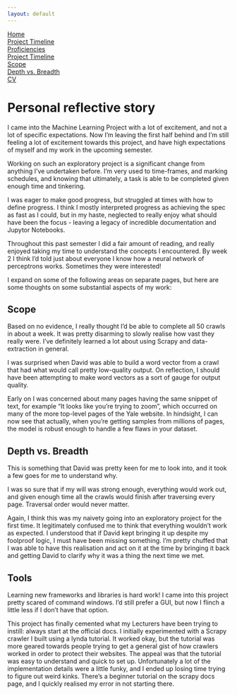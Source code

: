 ```yaml
---
layout: default
---
```

[Home](https://stephgarland.github.io/NLP-Portfolio)<br>
[Project Timeline](https://stephgarland.github.io/NLP-Portfolio/timeline)<br>
[Proficiencies](https://stephgarland.github.io/NLP-Portfolio/proficiencies)<br>
[Project Timeline](https://stephgarland.github.io/NLP-Portfolio/reflection)<br>
[Scope](https://stephgarland.github.io/NLP-Portfolio/scope)<br>
[Depth vs. Breadth](https://stephgarland.github.io/NLP-Portfolio/depthVsBreadth)<br>
[CV](https://stephgarland.github.io/NLP-Portfolio/CV.pdf)

# [](#header-1)Personal reflective story

I came into the Machine Learning Project with a lot of excitement, and not a lot of specific expectations. Now I’m leaving the first half behind and I’m still feeling a lot of excitement towards this project, and have high expectations of myself and my work in the upcoming semester. 

Working on such an exploratory project is a significant change from anything I’ve undertaken before. I’m very used to time-frames, and marking schedules, and knowing that ultimately, a task is able to be completed given enough time and tinkering.

I was eager to make good progress, but struggled at times with how to define progress. I think I mostly interpreted progress as achieving the spec as fast as I could, but in my haste, neglected to really enjoy what should have been the focus - leaving a legacy of incredible documentation and Jupytor Notebooks. 

Throughout this past semester I did a fair amount of reading, and really enjoyed taking my time to understand the concepts I encountered. By week 2 I think I’d told just about everyone I know how a neural network of perceptrons works. Sometimes they were interested!

I expand on some of the following areas on separate pages, but here are some thoughts on some substantial aspects of my work:

## [](#header-2)Scope
Based on no evidence, I really thought I’d be able to complete all 50 crawls in about a week. It was pretty disarming to slowly realise how vast they really were. I’ve definitely learned a lot about using Scrapy and data-extraction in general. 

I was surprised when David was able to build a word vector from a crawl that had what would call pretty low-quality output. On reflection, I should have been attempting to make word vectors as a sort of gauge for output quality. 

Early on I was concerned about many pages having the same snippet of text, for example “It looks like you’re trying to zoom”, which occurred on many of the more top-level pages of the Yale website. In hindsight, I can now see that actually, when you’re getting samples from millions of pages, the model is robust enough to handle a few flaws in your dataset.

## [](#header-2)Depth vs. Breadth
This is something that David was pretty keen for me to look into, and it took a few goes for me to understand why. 

I was so sure that if my will was strong enough, everything would work out, and given enough time all the crawls would finish after traversing every page. Traversal order would never matter. 

Again, I think this was my naivety going into an exploratory project for the first time. It legitimately confused me to think that everything wouldn’t work as expected. I understood that if David kept bringing it up despite my foolproof logic, I must have been missing something. I’m pretty chuffed that I was able to have this realisation and act on it at the time by bringing it back and getting David to clarify why it was a thing the next time we met.

## [](#header-2)Tools
Learning new frameworks and libraries is hard work! I came into this project pretty scared of command windows. I’d still prefer a GUI, but now I flinch a little less if I don’t have that option.

This project has finally cemented what my Lecturers have been trying to instill: always start at the official docs. 
I initially experimented with a Scrapy crawler I built using a lynda tutorial. It worked okay, but the tutorial was more geared towards people trying to get a general gist of how crawlers worked in order to protect their websites. The appeal was that the tutorial was easy to understand and quick to set up. Unfortunately a lot of the implementation details were a little funky, and I ended up losing time trying to figure out weird kinks. There’s a beginner tutorial on the scrapy docs page, and I quickly realised my error in not starting there.

